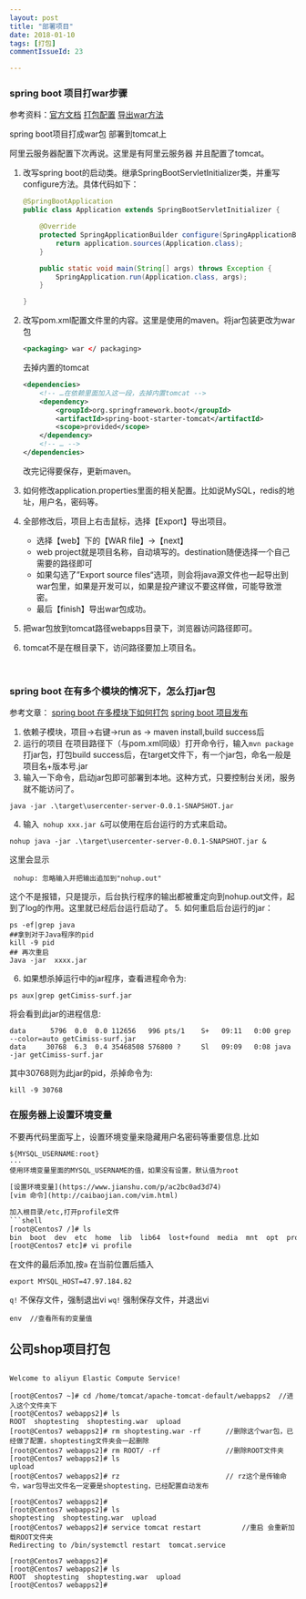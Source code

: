 ```yaml
---
layout: post
title: "部署项目"
date: 2018-01-10
tags: [打包]
commentIssueId: 23

---
```


### spring boot 项目打war步骤

参考资料：[官方文档](http://docs.spring.io/spring-boot/docs/current/reference/htmlsingle/#howto-create-a-deployable-war-file)  [打包配置](http://blog.csdn.net/wang124454731/article/details/74348186)  [导出war方法](https://jingyan.baidu.com/article/ab0b56309110b4c15afa7de2.html)

spring boot项目打成war包 部署到tomcat上

阿里云服务器配置下次再说。这里是有阿里云服务器 并且配置了tomcat。



1. 改写spring boot的启动类。继承SpringBootServletInitializer类，并重写configure方法。具体代码如下：

   ```java
   @SpringBootApplication
   public class Application extends SpringBootServletInitializer {

       @Override
       protected SpringApplicationBuilder configure(SpringApplicationBuilder application) {
           return application.sources(Application.class);
       }

       public static void main(String[] args) throws Exception {
           SpringApplication.run(Application.class, args);
       }

   }

   ```

2. 改写pom.xml配置文件里的内容。这里是使用的maven。将jar包装更改为war包

   ```xml
   <packaging> war </ packaging>
   ```

   去掉内置的tomcat

   ```xml
   <dependencies>
       <!-- …在依赖里面加入这一段，去掉内置tomcat -->
       <dependency>
           <groupId>org.springframework.boot</groupId>
           <artifactId>spring-boot-starter-tomcat</artifactId>
           <scope>provided</scope>
       </dependency>
       <!-- … -->
   </dependencies>
   ```

   改完记得要保存，更新maven。

3. 如何修改application.properties里面的相关配置。比如说MySQL，redis的地址，用户名，密码等。

4. 全部修改后，项目上右击鼠标，选择【Export】导出项目。

   * 选择【web】下的【WAR file】->【next】
   * web project就是项目名称，自动填写的。destination随便选择一个自己需要的路径即可
   * 如果勾选了”Export source files“选项，则会将java源文件也一起导出到war包里，如果是开发可以，如果是投产建议不要这样做，可能导致泄密。
   * 最后【finish】导出war包成功。

5. 把war包放到tomcat路径webapps目录下，浏览器访问路径即可。

6. tomcat不是在根目录下，访问路径要加上项目名。

   ​


### spring boot 在有多个模块的情况下，怎么打jar包

参考文章： [spring boot 在多模块下如何打包](https://segmentfault.com/q/1010000007477883) [spring boot 项目发布](http://www.ityouknow.com/springboot/2017/05/09/springboot-deploy.html)

1. 依赖子模块，项目->右键->run as -> maven install,build success后
2. 运行的项目 在项目路径下（与pom.xml同级）打开命令行，输入`mvn package`打jar包，打包build success后，在target文件下，有一个jar包，命名一般是 项目名+版本号.jar
3. 输入一下命令，启动jar包即可部署到本地。这种方式，只要控制台关闭，服务就不能访问了。
```
java -jar .\target\usercenter-server-0.0.1-SNAPSHOT.jar
```
4. 输入` nohup xxx.jar &`可以使用在后台运行的方式来启动。
```shell
nohup java -jar .\target\usercenter-server-0.0.1-SNAPSHOT.jar &
```
这里会显示
```shell
 nohup: 忽略输入并把输出追加到"nohup.out"
 ```
 这个不是报错，只是提示，后台执行程序的输出都被重定向到nohup.out文件，起到了log的作用。这里就已经后台运行启动了。
5. 如何重启后台运行的jar：
```shell
ps -ef|grep java 
##拿到对于Java程序的pid
kill -9 pid
## 再次重启
Java -jar  xxxx.jar
```
6. 如果想杀掉运行中的jar程序，查看进程命令为:
```shell
ps aux|grep getCimiss-surf.jar
```
将会看到此jar的进程信息:
```shell
data      5796  0.0  0.0 112656   996 pts/1    S+   09:11   0:00 grep --color=auto getCimiss-surf.jar
data     30768  6.3  0.4 35468508 576800 ?     Sl   09:09   0:08 java -jar getCimiss-surf.jar
```
其中30768则为此jar的pid，杀掉命令为:
```shell
kill -9 30768
```

### 在服务器上设置环境变量

不要再代码里面写上，设置环境变量来隐藏用户名密码等重要信息.比如
```xml
${MYSQL_USERNAME:root}
···
使用环境变量里面的MYSQL_USERNAME的值，如果没有设置，默认值为root

[设置环境变量](https://www.jianshu.com/p/ac2bc0ad3d74)
[vim 命令](http://caibaojian.com/vim.html)

加入根目录/etc,打开profile文件
```shell
[root@Centos7 /]# ls
bin  boot  dev  etc  home  lib  lib64  lost+found  media  mnt  opt  proc  root  run  sbin  srv  sys  tmp  usr  var
[root@Centos7 etc]# vi profile
```
在文件的最后添加,按`a` 在当前位置后插入
```shell
export MYSQL_HOST=47.97.184.82
```
`q!` 不保存文件，强制退出vi
`wq!` 强制保存文件，并退出vi

```shell
env  //查看所有的变量值
```


## 公司shop项目打包



```shell

Welcome to aliyun Elastic Compute Service!

[root@Centos7 ~]# cd /home/tomcat/apache-tomcat-default/webapps2  //进入这个文件夹下
[root@Centos7 webapps2]# ls
ROOT  shoptesting  shoptesting.war  upload
[root@Centos7 webapps2]# rm shoptesting.war -rf      //删除这个war包，已经做了配置，shoptesting文件夹会一起删除
[root@Centos7 webapps2]# rm ROOT/ -rf                //删除ROOT文件夹
[root@Centos7 webapps2]# ls
upload
[root@Centos7 webapps2]# rz                          // rz这个是传输命令，war包导出文件名一定要是shoptesting，已经配置自动发布

[root@Centos7 webapps2]# 
[root@Centos7 webapps2]# ls
shoptesting  shoptesting.war  upload
[root@Centos7 webapps2]# service tomcat restart          //重启 会重新加载ROOT文件夹
Redirecting to /bin/systemctl restart  tomcat.service

[root@Centos7 webapps2]# 
[root@Centos7 webapps2]# ls
ROOT  shoptesting  shoptesting.war  upload
[root@Centos7 webapps2]# 

```